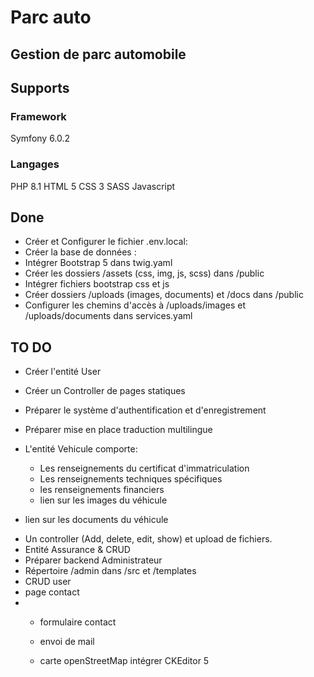 # Parc auto
## Gestion de parc automobile

## Supports
### Framework
Symfony 6.0.2

### Langages
PHP 8.1
HTML 5
CSS 3
SASS
Javascript

## Done
* Créer et Configurer le fichier .env.local:
* Créer la base de données :
* Intégrer Bootstrap 5 dans twig.yaml
* Créer les dossiers /assets (css, img, js, scss) dans /public
* Intégrer fichiers bootstrap css et js
* Créer dossiers /uploads (images, documents) et /docs dans /public
* Configurer les chemins d'accès à /uploads/images et /uploads/documents dans services.yaml


## TO DO

* Créer l'entité User
* Créer un Controller de pages statiques





* Préparer le système d'authentification et d'enregistrement
* Préparer mise en place traduction multilingue
* L'entité Vehicule comporte:
  - Les renseignements du certificat d'immatriculation
  - Les renseignements techniques spécifiques
  - les renseignements financiers
  - lien sur les images du véhicule
- lien sur les documents du véhicule
* Un controller (Add, delete, edit, show) et upload de fichiers.
* Entité Assurance & CRUD
* Préparer backend Administrateur
* Répertoire /admin dans /src et /templates 
* CRUD user
* page contact
* - formulaire contact


  - envoi de mail
  - carte openStreetMap
intégrer CKEditor 5



